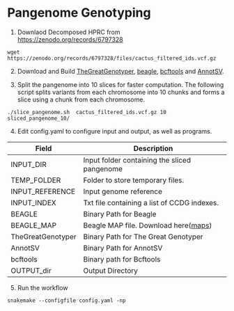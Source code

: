 # Pangenome Genotyping

1. Downlaod Decomposed HPRC from https://zenodo.org/records/6797328

```
wget https://zenodo.org/records/6797328/files/cactus_filtered_ids.vcf.gz
```

2. Download and Build [TheGreatGenotyper](https://github.com/dib-lab/TheGreatGenotyper), [beagle](https://faculty.washington.edu/browning/beagle/beagle.html), [bcftools](https://samtools.github.io/bcftools/howtos/install.html) and [AnnotSV](https://lbgi.fr/AnnotSV/).


3. Split the pangenome into 10 slices for faster computation. The following script splits variants from each chromosome into 10 chunks and forms a slice using a chunk from each chromosome.

```
./slice_pangenome.sh  cactus_filtered_ids.vcf.gz 10 sliced_pangenome_10/
```

4. Edit config.yaml to configure input and output, as well as programs.

| Field             | Description                                                                                            |
|-------------------|--------------------------------------------------------------------------------------------------------|
| INPUT_DIR         | Input folder containing the sliced pangenome                                                           |
| TEMP_FOLDER       | Folder to store temporary files.                                                                       |
| INPUT_REFERENCE   | Input genome reference                                                                                 |
| INPUT_INDEX       | Txt file containing a list of CCDG indexes.                                                            |
| BEAGLE            | Binary Path for Beagle                                                                                 |
| BEAGLE_MAP        | Beagle MAP file. Download here([maps](https://bochet.gcc.biostat.washington.edu/beagle/genetic_maps/)) |
| TheGreatGenotyper | Binary Path for The Great Genotyper                                                                    |
| AnnotSV           | Binary Path for AnnotSV                                                                                |
| bcftools          | Binary path for Bcftools                                                                               |
| OUTPUT_dir        | Output Directory                                                                                       |


5. Run the workflow
```
snakemake --configfile config.yaml -np
```

